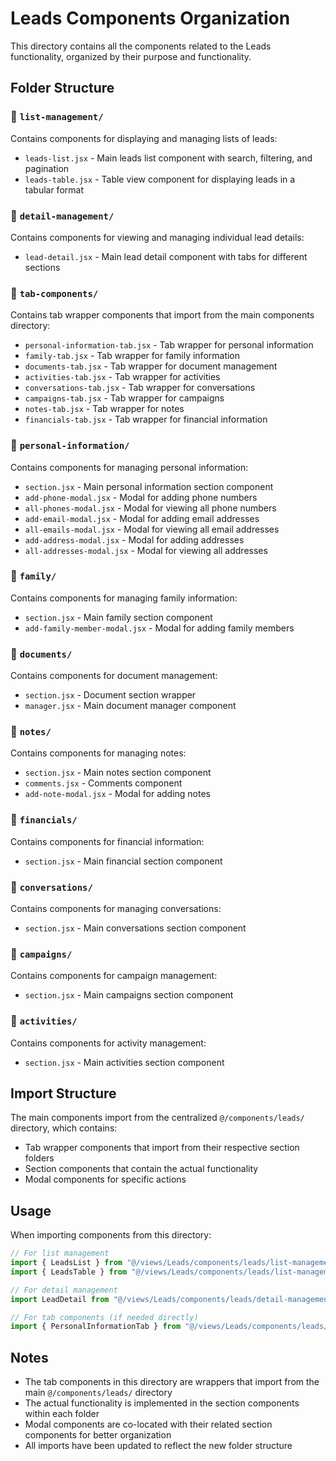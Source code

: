 # Leads Components Organization

This directory contains all the components related to the Leads functionality, organized by their purpose and functionality.

## Folder Structure

### 📁 `list-management/`
Contains components for displaying and managing lists of leads:
- `leads-list.jsx` - Main leads list component with search, filtering, and pagination
- `leads-table.jsx` - Table view component for displaying leads in a tabular format

### 📁 `detail-management/`
Contains components for viewing and managing individual lead details:
- `lead-detail.jsx` - Main lead detail component with tabs for different sections

### 📁 `tab-components/`
Contains tab wrapper components that import from the main components directory:
- `personal-information-tab.jsx` - Tab wrapper for personal information
- `family-tab.jsx` - Tab wrapper for family information
- `documents-tab.jsx` - Tab wrapper for document management
- `activities-tab.jsx` - Tab wrapper for activities
- `conversations-tab.jsx` - Tab wrapper for conversations
- `campaigns-tab.jsx` - Tab wrapper for campaigns
- `notes-tab.jsx` - Tab wrapper for notes
- `financials-tab.jsx` - Tab wrapper for financial information

### 📁 `personal-information/`
Contains components for managing personal information:
- `section.jsx` - Main personal information section component
- `add-phone-modal.jsx` - Modal for adding phone numbers
- `all-phones-modal.jsx` - Modal for viewing all phone numbers
- `add-email-modal.jsx` - Modal for adding email addresses
- `all-emails-modal.jsx` - Modal for viewing all email addresses
- `add-address-modal.jsx` - Modal for adding addresses
- `all-addresses-modal.jsx` - Modal for viewing all addresses

### 📁 `family/`
Contains components for managing family information:
- `section.jsx` - Main family section component
- `add-family-member-modal.jsx` - Modal for adding family members

### 📁 `documents/`
Contains components for document management:
- `section.jsx` - Document section wrapper
- `manager.jsx` - Main document manager component

### 📁 `notes/`
Contains components for managing notes:
- `section.jsx` - Main notes section component
- `comments.jsx` - Comments component
- `add-note-modal.jsx` - Modal for adding notes

### 📁 `financials/`
Contains components for financial information:
- `section.jsx` - Main financial section component

### 📁 `conversations/`
Contains components for managing conversations:
- `section.jsx` - Main conversations section component

### 📁 `campaigns/`
Contains components for campaign management:
- `section.jsx` - Main campaigns section component

### 📁 `activities/`
Contains components for activity management:
- `section.jsx` - Main activities section component

## Import Structure

The main components import from the centralized `@/components/leads/` directory, which contains:
- Tab wrapper components that import from their respective section folders
- Section components that contain the actual functionality
- Modal components for specific actions

## Usage

When importing components from this directory:

```javascript
// For list management
import { LeadsList } from "@/views/Leads/components/leads/list-management/leads-list"
import { LeadsTable } from "@/views/Leads/components/leads/list-management/leads-table"

// For detail management
import LeadDetail from "@/views/Leads/components/leads/detail-management/lead-detail"

// For tab components (if needed directly)
import { PersonalInformationTab } from "@/views/Leads/components/leads/tab-components/personal-information-tab"
```

## Notes

- The tab components in this directory are wrappers that import from the main `@/components/leads/` directory
- The actual functionality is implemented in the section components within each folder
- Modal components are co-located with their related section components for better organization
- All imports have been updated to reflect the new folder structure 